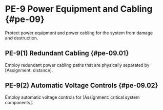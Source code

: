 # PE-9 Power Equipment and Cabling {#pe-09}

Protect power equipment and power cabling for the system from damage and destruction.

## PE-9(1) Redundant Cabling {#pe-09.01}

Employ redundant power cabling paths that are physically separated by [Assignment: distance].

## PE-9(2) Automatic Voltage Controls {#pe-09.02}

Employ automatic voltage controls for [Assignment: critical system components].

